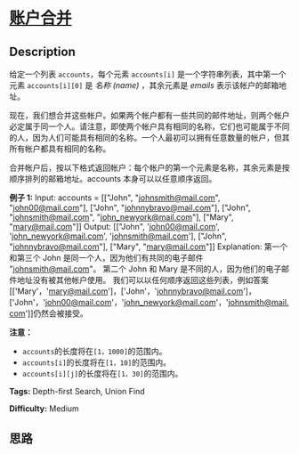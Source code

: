 # [账户合并][title]

## Description

给定一个列表 `accounts`，每个元素 `accounts[i]` 是一个字符串列表，其中第一个元素 `accounts[i][0]` 是  _名称
(name)_ ，其余元素是 _emails_ 表示该帐户的邮箱地址。

现在，我们想合并这些帐户。如果两个帐户都有一些共同的邮件地址，则两个帐户必定属于同一个人。请注意，即使两个帐户具有相同的名称，它们也可能属于不同的人，因为人们可能具有相同的名称。一个人最初可以拥有任意数量的帐户，但其所有帐户都具有相同的名称。

合并帐户后，按以下格式返回帐户：每个帐户的第一个元素是名称，其余元素是按顺序排列的邮箱地址。accounts 本身可以以任意顺序返回。

**例子 1:**
            Input:     accounts = [["John", "johnsmith@mail.com", "john00@mail.com"], ["John", "johnnybravo@mail.com"], ["John", "johnsmith@mail.com", "john_newyork@mail.com"], ["Mary", "mary@mail.com"]]    Output: [["John", 'john00@mail.com', 'john_newyork@mail.com', 'johnsmith@mail.com'],  ["John", "johnnybravo@mail.com"], ["Mary", "mary@mail.com"]]    Explanation:       第一个和第三个 John 是同一个人，因为他们有共同的电子邮件 "johnsmith@mail.com"。       第二个 John 和 Mary 是不同的人，因为他们的电子邮件地址没有被其他帐户使用。      我们可以以任何顺序返回这些列表，例如答案[['Mary'，'mary@mail.com']，['John'，'johnnybravo@mail.com']，      ['John'，'john00@mail.com'，'john_newyork@mail.com'，'johnsmith@mail.com']]仍然会被接受。        

**注意：**

  * `accounts`的长度将在`[1，1000]`的范围内。
  * `accounts[i]`的长度将在`[1，10]`的范围内。
  * `accounts[i][j]`的长度将在`[1，30]`的范围内。


**Tags:** Depth-first Search, Union Find

**Difficulty:** Medium

## 思路

[title]: https://leetcode-cn.com/problems/accounts-merge
